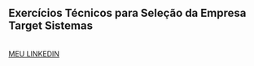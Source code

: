 <h2>Exercícios Técnicos para Seleção da Empresa Target Sistemas</h2><br>
<a href="https://www.linkedin.com/in/miguel-galv%C3%A3o-080b2928b/">MEU LINKEDIN</a>
